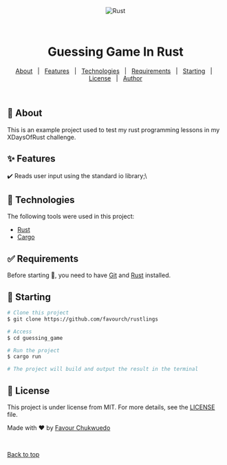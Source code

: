 <div align="center" id="top"> 
  <img src="https://upload.wikimedia.org/wikipedia/commons/d/d5/Rust_programming_language_black_logo.svg" alt="Rust" />

  &#xa0;

  <!-- <a href="https://rustlings.netlify.app">Demo</a> -->
</div>

<h1 align="center">Guessing Game In Rust</h1>



<!-- Status -->

<!-- <h4 align="center"> 
	🚧  Rustlings 🚀 Under construction...  🚧
</h4> 

<hr> -->

<p align="center">
  <a href="#dart-about">About</a> &#xa0; | &#xa0; 
  <a href="#sparkles-features">Features</a> &#xa0; | &#xa0;
  <a href="#rocket-technologies">Technologies</a> &#xa0; | &#xa0;
  <a href="#white_check_mark-requirements">Requirements</a> &#xa0; | &#xa0;
  <a href="#checkered_flag-starting">Starting</a> &#xa0; | &#xa0;
  <a href="#memo-license">License</a> &#xa0; | &#xa0;
  <a href="https://github.com/favourch" target="_blank">Author</a>
</p>

<br>

## :dart: About ##

This is an example project used to test my rust programming lessons in my XDaysOfRust challenge.

## :sparkles: Features ##

:heavy_check_mark: Reads user input using the standard io library;\

## :rocket: Technologies ##

The following tools were used in this project:

- [Rust](#)
- [Cargo](#)

## :white_check_mark: Requirements ##

Before starting :checkered_flag:, you need to have [Git](https://git-scm.com) and [Rust](#) installed.

## :checkered_flag: Starting ##

```bash
# Clone this project
$ git clone https://github.com/favourch/rustlings

# Access
$ cd guessing_game

# Run the project
$ cargo run

# The project will build and output the result in the terminal
```

## :memo: License ##

This project is under license from MIT. For more details, see the [LICENSE](LICENSE.md) file.


Made with :heart: by <a href="https://github.com/favourch" target="_blank">Favour Chukwuedo</a>

&#xa0;

<a href="#top">Back to top</a>
